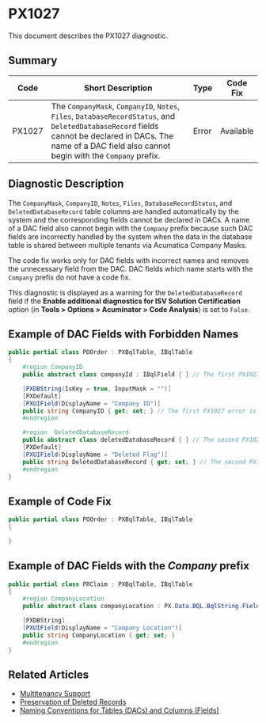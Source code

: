 # PX1027
This document describes the PX1027 diagnostic.

## Summary

| Code   | Short Description                                                                                                                                                                                             | Type  | Code Fix  | 
| ------ | ------------------------------------------------------------------------------------------------------------------------------------------------------------------------------------------------------------- | ----- | --------- | 
| PX1027 | The `CompanyMask`, `CompanyID`, `Notes`, `Files`, `DatabaseRecordStatus`, and `DeletedDatabaseRecord` fields cannot be declared in DACs. The name of a DAC field also cannot begin with the `Company` prefix. | Error | Available |

## Diagnostic Description
The `CompanyMask`, `CompanyID`, `Notes`, `Files`, `DatabaseRecordStatus`, and `DeletedDatabaseRecord` table columns are handled automatically by the system and the corresponding fields cannot be declared in DACs. 
A name of a DAC field also cannot begin with the `Company` prefix because such DAC fields are incorrectly handled by the system when the data in the database table is shared between multiple tenants via Acumatica Company Masks. 

The code fix works only for DAC fields with incorrect names and removes the unnecessary field from the DAC. DAC fields which name starts with the `Company` prefix do not have a code fix.

This diagnostic is displayed as a warning for the `DeletedDatabaseRecord` field if the **Enable additional diagnostics for ISV Solution Certification** option (in **Tools > Options > Acuminator > Code Analysis**) is set to `False`.

## Example of DAC Fields with Forbidden Names

```C#
public partial class POOrder : PXBqlTable, IBqlTable
{
    #region CompanyID
    public abstract class companyId : IBqlField { } // The first PX1027 error is displayed for this line.

    [PXDBString(IsKey = true, InputMask = "")]
    [PXDefault]
    [PXUIField(DisplayName = "Company ID")]
    public string CompanyID { get; set; } // The first PX1027 error is also displayed for this line.
    #endregion

    #region  DeletedDatabaseRecord
    public abstract class deletedDatabaseRecord { } // The second PX1027 error is displayed for this line.
    [PXDefault]
    [PXUIField(DisplayName = "Deleted Flag")]
    public string DeletedDatabaseRecord { get; set; } // The second PX1027 error is also displayed for this line.
    #endregion
}
```

## Example of Code Fix

```C#
public partial class POOrder : PXBqlTable, IBqlTable
{

}
```

## Example of DAC Fields with the *Company* prefix

```C#
public partial class PRClaim : PXBqlTable, IBqlTable
{
    #region CompanyLocation
    public abstract class companyLocation : PX.Data.BQL.BqlString.Field<companyLocation> { }

    [PXDBString]
    [PXUIField(DisplayName = "Company Location")]
    public string CompanyLocation { get; set; } 
    #endregion
}
```

## Related Articles

 - [Multitenancy Support](https://help.acumatica.com/Help?ScreenId=ShowWiki&pageid=d0945e20-1949-40b1-bd0f-92c7c432aa24)
 - [Preservation of Deleted Records](https://help.acumatica.com/Help?ScreenId=ShowWiki&pageid=4a1939a3-26aa-49e3-83c6-5bcc884e66b9)
 - [Naming Conventions for Tables (DACs) and Columns (Fields)](https://help.acumatica.com/Help?ScreenId=ShowWiki&pageid=74ee714c-b70a-4f67-8647-329c5b774b2c)